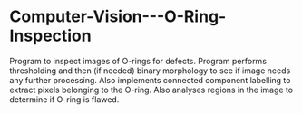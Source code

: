 # Computer-Vision---O-Ring-Inspection
Program to inspect images of O-rings for defects.
Program performs thresholding and then (if needed) binary morphology to see if image needs any further processing.
Also implements connected component labelling to extract pixels belonging to the O-ring.
Also analyses regions in the image to determine if O-ring is flawed.

